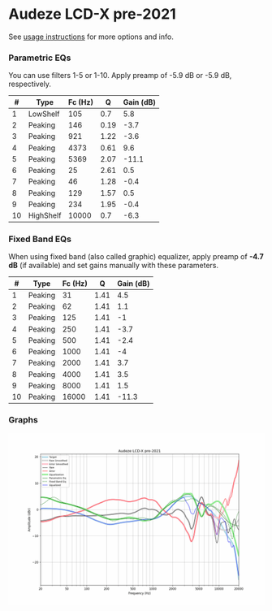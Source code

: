 # Audeze LCD-X pre-2021
See [usage instructions](https://github.com/jaakkopasanen/AutoEq#usage) for more options and info.

### Parametric EQs
You can use filters 1-5 or 1-10. Apply preamp of -5.9 dB or -5.9 dB, respectively.

|   # | Type      |   Fc (Hz) |    Q |   Gain (dB) |
|-----|-----------|-----------|------|-------------|
|   1 | LowShelf  |       105 | 0.7  |         5.8 |
|   2 | Peaking   |       146 | 0.19 |        -3.7 |
|   3 | Peaking   |       921 | 1.22 |        -3.6 |
|   4 | Peaking   |      4373 | 0.61 |         9.6 |
|   5 | Peaking   |      5369 | 2.07 |       -11.1 |
|   6 | Peaking   |        25 | 2.61 |         0.5 |
|   7 | Peaking   |        46 | 1.28 |        -0.4 |
|   8 | Peaking   |       129 | 1.57 |         0.5 |
|   9 | Peaking   |       234 | 1.95 |        -0.4 |
|  10 | HighShelf |     10000 | 0.7  |        -6.3 |

### Fixed Band EQs
When using fixed band (also called graphic) equalizer, apply preamp of **-4.7 dB** (if available) and set gains manually with these parameters.

|   # | Type    |   Fc (Hz) |    Q |   Gain (dB) |
|-----|---------|-----------|------|-------------|
|   1 | Peaking |        31 | 1.41 |         4.5 |
|   2 | Peaking |        62 | 1.41 |         1.1 |
|   3 | Peaking |       125 | 1.41 |        -1   |
|   4 | Peaking |       250 | 1.41 |        -3.7 |
|   5 | Peaking |       500 | 1.41 |        -2.4 |
|   6 | Peaking |      1000 | 1.41 |        -4   |
|   7 | Peaking |      2000 | 1.41 |         3.7 |
|   8 | Peaking |      4000 | 1.41 |         3.5 |
|   9 | Peaking |      8000 | 1.41 |         1.5 |
|  10 | Peaking |     16000 | 1.41 |       -11.3 |

### Graphs
![](./Audeze%20LCD-X%20pre-2021.png)
